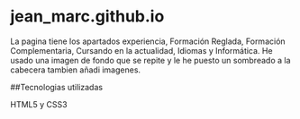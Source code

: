 # jean_marc.github.io
La pagina tiene los apartados experiencia, Formación Reglada, Formación Complementaria, Cursando en la actualidad, Idiomas y Informática. 
He usado una imagen de fondo que se repite y le he puesto un sombreado a la cabecera tambien añadi imagenes.

##Tecnologias utilizadas

HTML5 y CSS3
